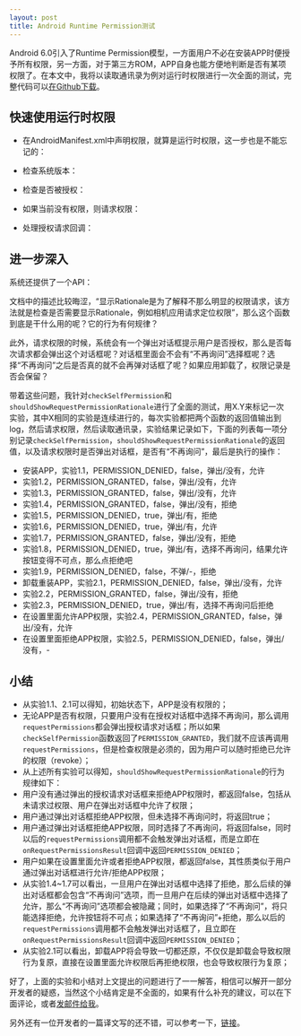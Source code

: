 ```yaml
---
layout: post
title: Android Runtime Permission测试
---
```


Android 6.0引入了Runtime Permission模型，一方面用户不必在安装APP时便授予所有权限，另一方面，对于第三方ROM，APP自身也能方便地判断是否有某项权限了。在本文中，我将以读取通讯录为例对运行时权限进行一次全面的测试，完整代码可以[在Github下载](https://github.com/Piasy/AndroidPlayground/blob/master/appmarshmallow%2Fsrc%2Fmain%2Fjava%2Fcom%2Fgithub%2Fpiasy%2Fandroidplayground%2Fappmarshmallow%2FMainActivity.java)。

## 快速使用运行时权限
+  在AndroidManifest.xml中声明权限，就算是运行时权限，这一步也是不能忘记的：

<p><script src="https://gist.github.com/Piasy/11948c71839dd87c8898.js?file=AndroidManifest.xml"></script></p>

+  检查系统版本：

<p><script src="https://gist.github.com/Piasy/11948c71839dd87c8898.js?file=CheckSDKVersion.java"></script></p>

+  检查是否被授权：

<p><script src="https://gist.github.com/Piasy/11948c71839dd87c8898.js?file=CheckSelfPermission.java"></script></p>

+  如果当前没有权限，则请求权限：

<p><script src="https://gist.github.com/Piasy/11948c71839dd87c8898.js?file=RequestPermissions.java"></script></p>

+  处理授权请求回调：

<p><script src="https://gist.github.com/Piasy/11948c71839dd87c8898.js?file=OnRequestPermissionsResult.java"></script></p>

## 进一步深入
系统还提供了一个API：

<p><script src="https://gist.github.com/Piasy/11948c71839dd87c8898.js?file=ShouldShowRequestPermissionRationale.java"></script></p>

文档中的描述比较晦涩，“显示Rationale是为了解释不那么明显的权限请求，该方法就是检查是否需要显示Rationale，例如相机应用请求定位权限”，那么这个函数到底是干什么用的呢？它的行为有何规律？

此外，请求权限的时候，系统会有一个弹出对话框提示用户是否授权，那么是否每次请求都会弹出这个对话框呢？对话框里面会不会有“不再询问”选择框呢？选择“不再询问”之后是否真的就不会再弹对话框了呢？如果应用卸载了，权限记录是否会保留？

带着这些问题，我针对`checkSelfPermission`和`shouldShowRequestPermissionRationale`进行了全面的测试，用X.Y来标记一次实验，其中X相同的实验是连续进行的，每次实验都把两个函数的返回值输出到log，然后请求权限，然后读取通讯录，实验结果记录如下，下面的列表每一项分别记录`checkSelfPermission`，`shouldShowRequestPermissionRationale`的返回值，以及请求权限时是否弹出对话框，是否有“不再询问”，最后是执行的操作：

+  安装APP，实验1.1，PERMISSION_DENIED，false，弹出/没有，允许
+  实验1.2，PERMISSION_GRANTED，false，弹出/没有，允许
+  实验1.3，PERMISSION_GRANTED，false，弹出/没有，允许
+  实验1.4，PERMISSION_GRANTED，false，弹出/没有，拒绝
+  实验1.5，PERMISSION_DENIED，true，弹出/有，拒绝
+  实验1.6，PERMISSION_DENIED，true，弹出/有，允许
+  实验1.7，PERMISSION_GRANTED，false，弹出/没有，拒绝
+  实验1.8，PERMISSION_DENIED，true，弹出/有，选择不再询问，结果允许按钮变得不可点，那么点拒绝吧
+  实验1.9，PERMISSION_DENIED，false，不弹/-，拒绝
+  卸载重装APP，实验2.1，PERMISSION_DENIED，false，弹出/没有，允许
+  实验2.2，PERMISSION_GRANTED，false，弹出/没有，拒绝
+  实验2.3，PERMISSION_DENIED，true，弹出/有，选择不再询问后拒绝
+  在设置里面允许APP权限，实验2.4，PERMISSION_GRANTED，false，弹出/没有，允许
+  在设置里面拒绝APP权限，实验2.5，PERMISSION_DENIED，false，弹出/没有，-

## 小结
+  从实验1.1、2.1可以得知，初始状态下，APP是没有权限的；
+  无论APP是否有权限，只要用户没有在授权对话框中选择不再询问，那么调用`requestPermissions`都会弹出授权请求对话框；所以如果`checkSelfPermission`函数返回了`PERMISSION_GRANTED`，我们就不应该再调用`requestPermissions`，但是检查权限是必须的，因为用户可以随时拒绝已允许的权限（revoke）；
+  从上述所有实验可以得知，`shouldShowRequestPermissionRationale`的行为规律如下：
  +  用户没有通过弹出的授权请求对话框来拒绝APP权限时，都返回false，包括从未请求过权限、用户在弹出对话框中允许了权限；
  +  用户通过弹出对话框拒绝APP权限，但未选择不再询问时，将返回true；
  +  用户通过弹出对话框拒绝APP权限，同时选择了不再询问，将返回false，同时以后的`requestPermissions`调用都不会触发弹出对话框，而是立即在`onRequestPermissionsResult`回调中返回`PERMISSION_DENIED`；
  +  用户如果在设置里面允许或者拒绝APP权限，都返回false，其性质类似于用户通过弹出对话框进行允许/拒绝APP权限；
+  从实验1.4~1.7可以看出，一旦用户在弹出对话框中选择了拒绝，那么后续的弹出对话框都会包含“不再询问”选项，而一旦用户在后续的弹出对话框中选择了允许，那么“不再询问”选项都会被隐藏；同时，如果选择了“不再询问”，将只能选择拒绝，允许按钮将不可点；如果选择了“不再询问”+拒绝，那么以后的`requestPermissions`调用都不会触发弹出对话框了，且立即在`onRequestPermissionsResult`回调中返回`PERMISSION_DENIED`；
+  从实验2.1可以看出，卸载APP将会导致一切都还原，不仅仅是卸载会导致权限行为复原，直接在设置里面允许权限后再拒绝权限，也会导致权限行为复原；

好了，上面的实验和小结对上文提出的问题进行了一一解答，相信可以解开一部分开发者的疑惑，当然这个小结肯定是不全面的，如果有什么补充的建议，可以在下面评论，或者[发邮件给我](mailto:xz4215@gmail.com)。

另外还有一位开发者的一篇译文写的还不错，可以参考一下，[链接](http://jijiaxin89.com/2015/08/30/Android-s-Runtime-Permission/)。